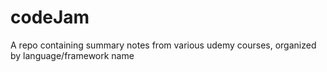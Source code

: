 # codeJam
A repo containing summary notes from various udemy courses, organized by language/framework name
